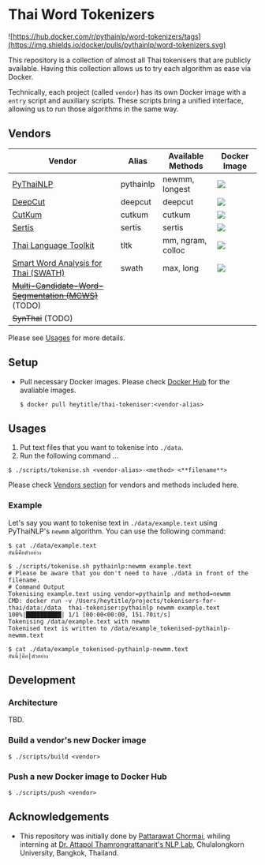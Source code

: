# Thai Word Tokenizers
![https://hub.docker.com/r/pythainlp/word-tokenizers/tags](https://img.shields.io/docker/pulls/pythainlp/word-tokenizers.svg)

This repository is a collection of almost all Thai tokenisers that are publicly available. Having this collection allows us to try each algorithm as ease via Docker.

Technically, each project (called  `vendor`) has its own Docker image with a `entry` script and auxiliary scripts.
These scripts bring a unified interface, allowing us to run those algorithms in the same way.

## Vendors 
| Vendor | Alias | Available Methods | Docker Image |
|---|---|---| --- |
| [PyThaiNLP][pythainlp] | pythainlp | newmm, longest  | ![](https://img.shields.io/microbadger/image-size/pythainlp/word-tokenizers/pythainlp.svg)|
| [DeepCut][deepcut] | deepcut |  deepcut  | ![](https://img.shields.io/microbadger/image-size/pythainlp/word-tokenizers/deepcut.svg)|
| [CutKum][cutkum]  |  cutkum  | cutkum | ![](https://img.shields.io/microbadger/image-size/pythainlp/word-tokenizers/cutkum.svg)|
| [Sertis][sertis] | sertis | sertis | ![](https://img.shields.io/microbadger/image-size/pythainlp/word-tokenizers/sertis.svg) |
| [Thai Language Toolkit][tltk]  |  tltk | mm, ngram, colloc | ![](https://img.shields.io/microbadger/image-size/pythainlp/word-tokenizers/tltk.svg)|
| [Smart Word Analysis for Thai (SWATH)][swath] | swath | max, long |![](https://img.shields.io/microbadger/image-size/pythainlp/word-tokenizers/swath.svg) |
| ~~[Multi-Candidate-Word-Segmentation (MCWS)][mcws]~~ (TODO) | | | |
| ~~SynThai~~ (TODO) | | | |

Please see [Usages](#usages) for more details.

## Setup
- Pull necessary Docker images. Please check [Docker Hub][dockerhub] for the avaliable images.
  ```
  $ docker pull heytitle/thai-tokeniser:<vendor-alias>
  ```
## Usages
1. Put text files that you want to tokenise into `./data`.
2. Run the following command ...
  ```
  $ ./scripts/tokenise.sh <vendor-alias>-<method> <**filename**>
  ```
  Please check [Vendors section](#vendors) for vendors and methods included here.

### Example
Let's say you want to tokenise text in `./data/example.text` using PyThaiNLP's `newmm` algorithm. You can use the following command:
```
$ cat ./data/example.text
อันนี้คือตัวอย่าง

$ ./scripts/tokenise.sh pythainlp:newmm example.text
# Please be aware that you don't need to have ./data in front of the filename.
# Command Output
Tokenising example.text using vendor=pythainlp and method=newmm
CMD: docker run -v /Users/heytitle/projects/tokenisers-for-thai/data:/data  thai-tokeniser:pythainlp newmm example.text
100%|██████████| 1/1 [00:00<00:00, 151.70it/s]
Tokenising /data/example.text with newmm
Tokenised text is written to /data/example_tokenised-pythainlp-newmm.text

$ cat ./data/example_tokenised-pythainlp-newmm.text
อันนี้|คือ|ตัวอย่าง
```

## Development
### Architecture
TBD.

### Build a vendor's new Docker image
```
$ ./scripts/build <vendor>
```

### Push a new Docker image to Docker Hub
```
$ ./scripts/push <vendor>
```

## Acknowledgements
- This repository was initially done by [Pattarawat Chormai][pat], whiling interning at [Dr. Attapol Thamrongrattanarit's NLP Lab][ate], Chulalongkorn University, Bangkok, Thailand.

[pythainlp]: https://github.com/PyThaiNLP/pythainlp
[deepcut]: https://github.com/rkcosmos/deepcut
[mcws]: https://github.com/earthy123/Multi-Candidate-Word-Segmentation
[cutkum]: https://github.com/pucktada/cutkum
[tltk]: https://pypi.python.org/pypi/tltk/
[swath]: https://github.com/tlwg/swath
[dockerhub]: https://hub.docker.com/r/heytitle/thai-tokeniser/tags
[ate]: https://attapol.github.io/lab.html
[sertis]: https://github.com/sertiscorp/thai-word-segmentation
[pat]: http://pat.chormai.org
